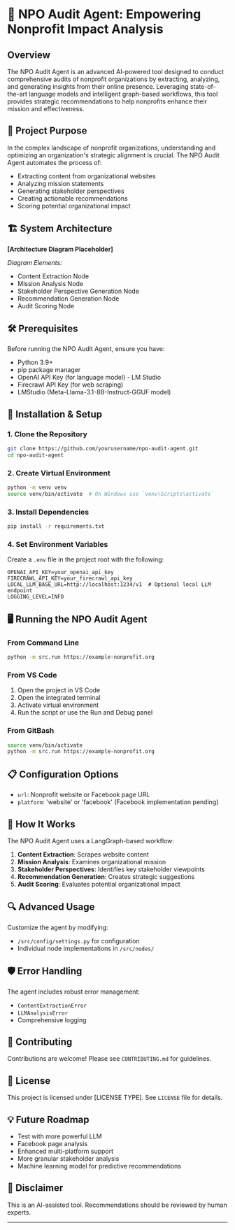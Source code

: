 # 🌟 NPO Audit Agent: Empowering Nonprofit Impact Analysis 

## Overview

The NPO Audit Agent is an advanced AI-powered tool designed to conduct comprehensive audits of nonprofit organizations by extracting, analyzing, and generating insights from their online presence. Leveraging state-of-the-art language models and intelligent graph-based workflows, this tool provides strategic recommendations to help nonprofits enhance their mission and effectiveness.

## 🎯 Project Purpose

In the complex landscape of nonprofit organizations, understanding and optimizing an organization's strategic alignment is crucial. The NPO Audit Agent automates the process of:
- Extracting content from organizational websites
- Analyzing mission statements
- Generating stakeholder perspectives
- Creating actionable recommendations
- Scoring potential organizational impact

## 🏗️ System Architecture

**[Architecture Diagram Placeholder]**

*Diagram Elements:*
- Content Extraction Node
- Mission Analysis Node
- Stakeholder Perspective Generation Node
- Recommendation Generation Node
- Audit Scoring Node

## 🛠️ Prerequisites

Before running the NPO Audit Agent, ensure you have:

- Python 3.9+
- pip package manager
- OpenAI API Key (for language model) - LM Studio
- Firecrawl API Key (for web scraping)
- LMStudio (Meta-Llama-3.1-8B-Instruct-GGUF model)

## 🚀 Installation & Setup

### 1. Clone the Repository
```bash
git clone https://github.com/yourusername/npo-audit-agent.git
cd npo-audit-agent
```

### 2. Create Virtual Environment
```bash
python -m venv venv
source venv/bin/activate  # On Windows use `venv\Scripts\activate`
```

### 3. Install Dependencies
```bash
pip install -r requirements.txt
```

### 4. Set Environment Variables
Create a `.env` file in the project root with the following:
```
OPENAI_API_KEY=your_openai_api_key
FIRECRAWL_API_KEY=your_firecrawl_api_key
LOCAL_LLM_BASE_URL=http://localhost:1234/v1  # Optional local LLM endpoint
LOGGING_LEVEL=INFO
```

## 🖥️ Running the NPO Audit Agent

### From Command Line
```bash
python -m src.run https://example-nonprofit.org
```

### From VS Code
1. Open the project in VS Code
2. Open the integrated terminal
3. Activate virtual environment
4. Run the script or use the Run and Debug panel

### From GitBash
```bash
source venv/bin/activate
python -m src.run https://example-nonprofit.org
```

## 📋 Configuration Options

- `url`: Nonprofit website or Facebook page URL
- `platform`: 'website' or 'facebook' (Facebook implementation pending)

## 🧠 How It Works

The NPO Audit Agent uses a LangGraph-based workflow:
1. **Content Extraction**: Scrapes website content
2. **Mission Analysis**: Examines organizational mission
3. **Stakeholder Perspectives**: Identifies key stakeholder viewpoints
4. **Recommendation Generation**: Creates strategic suggestions
5. **Audit Scoring**: Evaluates potential organizational impact

## 🔍 Advanced Usage

Customize the agent by modifying:
- `/src/config/settings.py` for configuration
- Individual node implementations in `/src/nodes/`

## 🛡️ Error Handling

The agent includes robust error management:
- `ContentExtractionError`
- `LLMAnalysisError`
- Comprehensive logging

## 🤝 Contributing

Contributions are welcome! Please see `CONTRIBUTING.md` for guidelines.

## 📄 License

This project is licensed under [LICENSE TYPE]. See `LICENSE` file for details.

## 💡 Future Roadmap
- Test with more powerful LLM
- Facebook page analysis
- Enhanced multi-platform support
- More granular stakeholder analysis
- Machine learning model for predictive recommendations

## 🚨 Disclaimer

This is an AI-assisted tool. Recommendations should be reviewed by human experts.

---